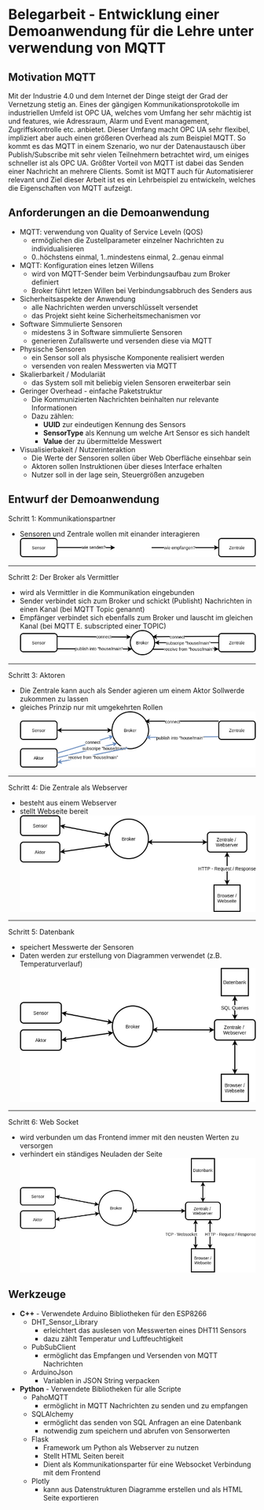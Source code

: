 # Belegarbeit - Entwicklung einer Demoanwendung für die Lehre unter verwendung von MQTT

## Motivation MQTT
Mit der Industrie 4.0 und dem Internet der Dinge steigt der Grad der Vernetzung stetig an. Eines der gängigen Kommunikationsprotokolle im industriellen Umfeld ist OPC UA, welches vom Umfang her sehr mächtig ist und features, wie Adressraum, Alarm und Event management, Zugriffskontrolle etc. anbietet. Dieser Umfang macht OPC UA sehr flexibel, impliziert aber auch einen größeren Overhead als zum Beispiel MQTT. So kommt es das MQTT in einem Szenario, wo nur der Datenaustausch über Publish/Subscribe mit sehr vielen Teilnehmern betrachtet wird, um einiges schneller ist als OPC UA. Größter Vorteil von MQTT ist dabei das Senden einer Nachricht an mehrere Clients.  Somit ist MQTT auch für Automatisierer relevant und Ziel dieser Arbeit ist es ein Lehrbeispiel zu entwickeln, welches die Eigenschaften von MQTT aufzeigt.

## Anforderungen an die Demoanwendung
- MQTT: verwendung von Quality of Service Leveln (QOS)
   - ermöglichen die Zustellparameter einzelner Nachrichten zu individualisieren
   - 0..höchstens einmal, 1..mindestens einmal, 2..genau einmal
- MQTT: Konfiguration eines letzen Willens
   - wird von MQTT-Sender beim Verbindungsaufbau zum Broker definiert
   - Broker führt letzen Willen bei Verbindungsabbruch des Senders aus
- Sicherheitsaspekte der Anwendung
   - alle Nachrichten werden unverschlüsselt versendet
   - das Projekt sieht keine Sicherheitsmechanismen vor
- Software Simmulierte Sensoren
   - midestens 3 in Software simmulierte Sensoren
   - generieren Zufallswerte und versenden diese via MQTT
- Physische Sensoren
   - ein Sensor soll als physische Komponente realisiert werden
   - versenden von realen Messwerten via MQTT
- Skalierbarkeit / Modulariät
   - das System soll mit beliebig vielen Sensoren erweiterbar sein
- Geringer Overhead - einfache Paketstruktur
   - Die Kommunizierten Nachrichten beinhalten nur relevante Informationen
   - Dazu zählen:
      - **UUID** zur eindeutigen Kennung des Sensors
      - **SensorType** als Kennung um welche Art Sensor es sich handelt
      - **Value** der zu übermittelde Messwert
- Visualisierbakeit / Nutzerinteraktion
   - Die Werte der Sensoren sollen über Web Oberfläche einsehbar sein
   - Aktoren sollen Instruktionen über dieses Interface erhalten
   - Nutzer soll in der lage sein, Steuergrößen anzugeben

## Entwurf der Demoanwendung

Schritt 1: Kommunikationspartner
- Sensoren und Zentrale wollen mit einander interagieren
 ![Skizze 1](./dok/1.png)
---

Schritt 2: Der Broker als Vermittler
- wird als Vermittler in die Kommunikation eingebunden
- Sender verbindet sich zum Broker und schickt (Publisht) Nachrichten in einen Kanal (bei MQTT Topic genannt)
- Empfänger verbindet sich ebenfalls zum Broker und lauscht im gleichen Kanal (bei MQTT E. subscripted einer TOPIC)
![Skizze 2](./dok/2.png)
---
 
Schritt 3: Aktoren
- Die Zentrale kann auch als Sender agieren um einem Aktor Sollwerde zukommen zu lassen
- gleiches Prinzip nur mit umgekehrten Rollen
![Skizze 3](./dok/3.png)
---
 
 Schritt 4: Die Zentrale als Webserver
- besteht aus einem Webserver
- stellt Webseite bereit
![Skizze 4](./dok/4.png)
---
 
Schritt 5: Datenbank
- speichert Messwerte der Sensoren
- Daten werden zur erstellung von Diagrammen verwendet (z.B. Temperaturverlauf)
![Skizze 5](./dok/5.png)
---
Schritt 6: Web Socket
- wird verbunden um das Frontend immer mit den neusten Werten zu versorgen
- verhindert ein ständiges Neuladen der Seite
![Skizze 6](./dok/6.png)

## Werkzeuge
- **C++** - Verwendete Arduino Bibliotheken für den ESP8266
   - DHT_Sensor_Library
      - erleichtert das auslesen von Messwerten eines DHT11 Sensors
      - dazu zählt Temperatur und Luftfeuchtigkeit
   - PubSubClient
      - ermöglicht das Empfangen und Versenden von MQTT Nachrichten
   - ArduinoJson
      - Variablen in JSON String verpacken
- **Python** - Verwendete Bibliotheken für alle Scripte
   - PahoMQTT
      - ermöglicht in MQTT Nachrichten zu senden und zu empfangen
   - SQLAlchemy
      - ermöglicht das senden von SQL Anfragen an eine Datenbank
      - notwendig zum speichern und abrufen von Sensorwerten
   - Flask
      - Framework um Python als Webserver zu nutzen
      - Stellt HTML Seiten bereit
      - Dient als Kommunikationsparter für eine Websocket Verbindung mit dem Frontend
   - Plotly
      - kann aus Datenstrukturen Diagramme erstellen und als HTML Seite exportieren
